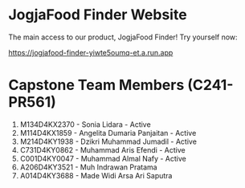 # JogjaFood Finder Website

The main access to our product, JogjaFood Finder! Try yourself now:

https://jogjafood-finder-yiwte5oumq-et.a.run.app

# Capstone Team Members (C241-PR561)

1. M134D4KX2370 - Sonia Lidara - Active
2. M114D4KX1859 - Angelita Dumaria Panjaitan - Active
3. M214D4KY1938 - Dzikri Muhammad Jumadil - Active
4. C731D4KY0862 - Muhammad Aris Efendi - Active
5. C001D4KY0047 - Muhammad Almal Nafy - Active
6. A206D4KY3521 - Muh Indrawan Pratama
7. A014D4KY3688 - Made Widi Arsa Ari Saputra